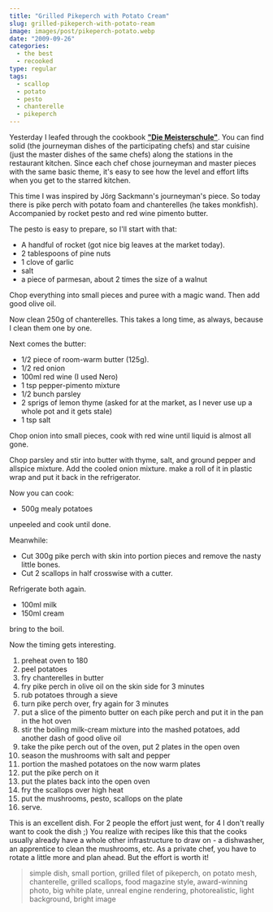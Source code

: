 ```yaml
---
title: "Grilled Pikeperch with Potato Cream"
slug: grilled-pikeperch-with-potato-ream
image: images/post/pikeperch-potato.webp
date: "2009-09-26"
categories: 
  - the best
  - recooked
type: regular
tags: 
  - scallop
  - potato
  - pesto
  - chanterelle
  - pikeperch
---
```


Yesterday I leafed through the cookbook **["Die Meisterschule"](http://www.amazon.de/Die-Meisterschule-Jeunes-Restaurateurs/dp/3833810882/ref=sr_1_1?ie=UTF8&s=books&qid=1253995758&sr=8-1)**. You can find solid (the journeyman dishes of the participating chefs) and star cuisine (just the master dishes of the same chefs) along the stations in the restaurant kitchen. Since each chef chose journeyman and master pieces with the same basic theme, it's easy to see how the level and effort lifts when you get to the starred kitchen.

This time I was inspired by Jörg Sackmann's journeyman's piece. So today there is pike perch with potato foam and chanterelles (he takes monkfish). Accompanied by rocket pesto and red wine pimento butter.

The pesto is easy to prepare, so I'll start with that:

- A handful of rocket (got nice big leaves at the market today).
- 2 tablespoons of pine nuts
- 1 clove of garlic
- salt
- a piece of parmesan, about 2 times the size of a walnut

Chop everything into small pieces and puree with a magic wand. Then add good olive oil.

Now clean 250g of chanterelles. This takes a long time, as always, because I clean them one by one.

Next comes the butter:

- 1/2 piece of room-warm butter (125g).
- 1/2 red onion
- 100ml red wine (I used Nero)
- 1 tsp pepper-pimento mixture
- 1/2 bunch parsley
- 2 sprigs of lemon thyme (asked for at the market, as I never use up a whole pot and it gets stale)
- 1 tsp salt

Chop onion into small pieces, cook with red wine until liquid is almost all gone.

Chop parsley and stir into butter with thyme, salt, and ground pepper and allspice mixture. Add the cooled onion mixture. make a roll of it in plastic wrap and put it back in the refrigerator.

Now you can cook:

- 500g mealy potatoes

unpeeled and cook until done.

Meanwhile:

- Cut 300g pike perch with skin into portion pieces and remove the nasty little bones.
- Cut 2 scallops in half crosswise with a cutter.

Refrigerate both again.

- 100ml milk
- 150ml cream

bring to the boil.

Now the timing gets interesting.

1. preheat oven to 180
2. peel potatoes
3. fry chanterelles in butter
4. fry pike perch in olive oil on the skin side for 3 minutes
5. rub potatoes through a sieve
6. turn pike perch over, fry again for 3 minutes
7. put a slice of the pimento butter on each pike perch and put it in the pan in the hot oven
8. stir the boiling milk-cream mixture into the mashed potatoes, add another dash of good olive oil
9. take the pike perch out of the oven, put 2 plates in the open oven
10. season the mushrooms with salt and pepper
11. portion the mashed potatoes on the now warm plates
12. put the pike perch on it
13. put the plates back into the open oven
14. fry the scallops over high heat
15. put the mushrooms, pesto, scallops on the plate
16. serve.

This is an excellent dish. For 2 people the effort just went, for 4 I don't really want to cook the dish ;) You realize with recipes like this that the cooks usually already have a whole other infrastructure to draw on - a dishwasher, an apprentice to clean the mushrooms, etc. As a private chef, you have to rotate a little more and plan ahead. But the effort is worth it!

> simple dish, small portion, grilled filet of pikeperch, on potato mesh, chanterelle, grilled scallops, food magazine style, award-winning photo, big white plate, unreal engine rendering, photorealistic, light background, bright image
